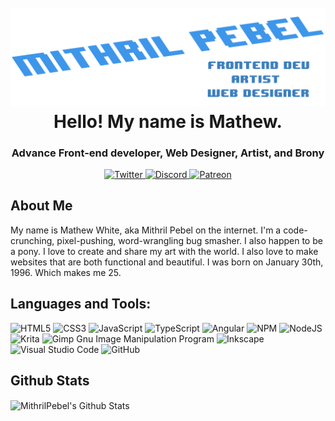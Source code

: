 <h1 align="center">
<br />
<a href="https://github.com/MithrilPebel"><img src="banner.png" alt="Banner" width="600px"></a>
<br />
Hello! My name is Mathew.
</h1>

<h3 align="center">Advance Front-end developer, Web Designer, Artist, and Brony</h3>

<div align="center">

<a href="https://twitter.com/MithrilPebel">
<img src="https://img.shields.io/badge/Twitter-1DA1F2?style=for-the-badge&logo=twitter&logoColor=white" alt="Twitter">
</a>
<a href="https://discord.gg/A8A9xUuSuE">
<img src="https://img.shields.io/badge/Discord-7289DA?style=for-the-badge&logo=discord&logoColor=white" alt="Discord">
</a>
<a href="https://www.patreon.com/mithrilpebel">
<img src="https://img.shields.io/badge/Patreon-F96854?style=for-the-badge&logo=patreon&logoColor=white" alt="Patreon">
</a>

</div>

## About Me

My name is Mathew White, aka Mithril Pebel on the internet. I'm a code-crunching, pixel-pushing, word-wrangling bug smasher. I also happen to be a pony. I love to create and share my art with the world. I also love to make websites that are both functional and beautiful. I was born on January 30th, 1996. Which makes me 25.

## Languages and Tools:

![HTML5](https://img.shields.io/badge/html5-%23E34F26.svg?style=for-the-badge&logo=html5&logoColor=white)
![CSS3](https://img.shields.io/badge/css-%231572B6.svg?style=for-the-badge&logo=css3&logoColor=white)
![JavaScript](https://img.shields.io/badge/javascript-%23323330.svg?style=for-the-badge&logo=javascript&logoColor=%23F7DF1E)
![TypeScript](https://img.shields.io/badge/typescript-%23007ACC.svg?style=for-the-badge&logo=typescript&logoColor=white)
![Angular](https://img.shields.io/badge/angular-%23DD0031.svg?style=for-the-badge&logo=angular&logoColor=white)
![NPM](https://img.shields.io/badge/NPM-%23000000.svg?style=for-the-badge&logo=npm&logoColor=white)
![NodeJS](https://img.shields.io/badge/node.js-6DA55F?style=for-the-badge&logo=node.js&logoColor=white)
![Krita](https://img.shields.io/badge/Krita-203759?style=for-the-badge&logo=krita&logoColor=EEF37B)
![Gimp Gnu Image Manipulation Program](https://img.shields.io/badge/Gimp-657D8B?style=for-the-badge&logo=gimp&logoColor=FFFFFF)
![Inkscape](https://img.shields.io/badge/Inkscape-e0e0e0?style=for-the-badge&logo=inkscape&logoColor=080A13)
![Visual Studio Code](https://img.shields.io/badge/Visual%20Studio%20Code-0078d7.svg?style=for-the-badge&logo=visual-studio-code&logoColor=white)
![GitHub](https://img.shields.io/badge/github-%23121011.svg?style=for-the-badge&logo=github&logoColor=white)

## Github Stats

<img align="center" alt="MithrilPebel's Github Stats" src="https://github-readme-stats-mithrilpebel.vercel.app/api?username=MithrilPebel&theme=github_dark&show_icons=true&hide_border=true" />
